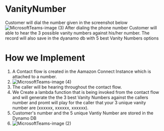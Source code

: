 # VanityNumber
Customer will dial the number given in the screenshot below
![MicrosoftTeams-image (3)](https://user-images.githubusercontent.com/1267014/116874924-87684800-ac33-11eb-9837-4e89865743eb.png)
 After dialing the phone number Customer will able to hear the 3 possible vanity numbers against his/her number.
 The record will also save in the dyanamo db with 5 best Vanity Numbers options
 
 
 # How we Implement
 1. A Contact flow is created in the Aamazon Connect Instance which is attached to a number.
 2. ![MicrosoftTeams-image (4)](https://user-images.githubusercontent.com/1267014/116875321-22f9b880-ac34-11eb-97c2-2bdc31acd4d0.png) 
 3. The caller will be hearing throughout the contact flow.
 4. We Create a lambda function that is being invoked from the contact flow and will generate the the 3 best Vanity Numbers against the callers number and promt will play for the caller that your 3 unique vanity number are (xxxxxx, xxxxxx, xxxxxx).
 5. Customer's number and the 5 unique Vantiy Number are stored in the Dynamo DB
 6. ![MicrosoftTeams-image (2)](https://user-images.githubusercontent.com/1267014/116875190-f2b21a00-ac33-11eb-8c5e-c11f148809e8.png)


